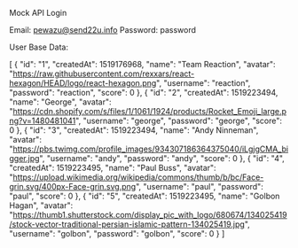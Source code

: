 Mock API Login

Email:    pewazu@send22u.info
Password: password

User Base Data:

[
  {
    "id": "1",
    "createdAt": 1519176968,
    "name": "Team Reaction",
    "avatar": "https://raw.githubusercontent.com/rexxars/react-hexagon/HEAD/logo/react-hexagon.png",
    "username": "reaction",
    "password": "reaction",
    "score": 0
  },
  {
    "id": "2",
    "createdAt": 1519223494,
    "name": "George",
    "avatar": "https://cdn.shopify.com/s/files/1/1061/1924/products/Rocket_Emoji_large.png?v=1480481041",
    "username": "george",
    "password": "george",
    "score": 0
  },
  {
    "id": "3",
    "createdAt": 1519223494,
    "name": "Andy Ninneman",
    "avatar": "https://pbs.twimg.com/profile_images/934307186364375040/iLgjgCMA_bigger.jpg",
    "username": "andy",
    "password": "andy",
    "score": 0
  },
  {
    "id": "4",
    "createdAt": 1519223495,
    "name": "Paul Buss",
    "avatar": "https://upload.wikimedia.org/wikipedia/commons/thumb/b/bc/Face-grin.svg/400px-Face-grin.svg.png",
    "username": "paul",
    "password": "paul",
    "score": 0
  },
  {
    "id": "5",
    "createdAt": 1519223495,
    "name": "Golbon Hagan",
    "avatar": "https://thumb1.shutterstock.com/display_pic_with_logo/680674/134025419/stock-vector-traditional-persian-islamic-pattern-134025419.jpg",
    "username": "golbon",
    "password": "golbon",
    "score": 0
  }
]